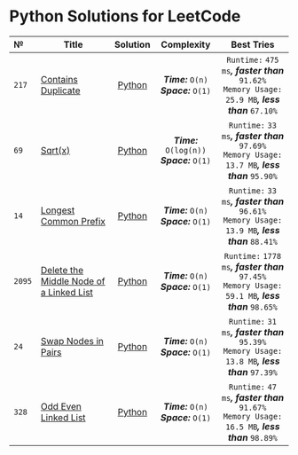 # Python Solutions for LeetCode

| №      | Title                                                                                                             |                                                           Solution                                                           |                        Complexity                        |                                                       Best Tries                                                        |
|:-------|-------------------------------------------------------------------------------------------------------------------|:----------------------------------------------------------------------------------------------------------------------------:|:--------------------------------------------------------:|:-----------------------------------------------------------------------------------------------------------------------:|
| `217`  | [Contains Duplicate](https://leetcode.com/problems/contains-duplicate/)                                           |            [Python](https://github.com/ApostL78/LeetCodeSolutions/blob/master/problems/217_Contains_Duplicate.py)            |   ***Time:***         `O(n)`<br/> ***Space:*** `O(1)`    |  `Runtime:` `475 ms`***,*** ***faster than*** `91.62%` <br/> `Memory Usage:` `25.9 MB`***,*** ***less than*** `67.10%`  |
| `69`   | [Sqrt(x)](https://leetcode.com/problems/sqrtx/)                                                                   |                  [Python](https://github.com/ApostL78/LeetCodeSolutions/blob/master/problems/69_Sqrt(x).py)                  | ***Time:***         `O(log(n))`<br/> ***Space:*** `O(1)` |  `Runtime:`  `33 ms`***,*** ***faster than*** `97.69%` <br/> `Memory Usage:` `13.7 MB`***,*** ***less than*** `95.90%`  |
| `14`   | [Longest Common Prefix](https://leetcode.com/problems/longest-common-prefix/)                                     |           [Python](https://github.com/ApostL78/LeetCodeSolutions/blob/master/problems/14_Longest_Common_Prefix.py)           |       ***Time:*** `O(n)`<br/> ***Space:*** `O(1)`        |  `Runtime:`  `33 ms`***,*** ***faster than*** `96.61%` <br/> `Memory Usage:` `13.9 MB`***,*** ***less than*** `88.41%`  |
| `2095` | [Delete the Middle Node of a Linked List](https://leetcode.com/problems/delete-the-middle-node-of-a-linked-list/) | [Python](https://github.com/ApostL78/LeetCodeSolutions/blob/master/problems/2095_Delete_the_Middle_Node_of_a_Linked_List.py) |       ***Time:*** `O(n)`<br/> ***Space:*** `O(1)`        | `Runtime:`  `1778 ms`***,*** ***faster than*** `97.45%` <br/> `Memory Usage:` `59.1 MB`***,*** ***less than*** `98.65%` |
| `24`   | [Swap Nodes in Pairs](https://leetcode.com/problems/swap-nodes-in-pairs/)                                         |            [Python](https://github.com/ApostL78/LeetCodeSolutions/blob/master/problems/24_Swap_Nodes_in_Pairs.py)            |       ***Time:*** `O(n)`<br/> ***Space:*** `O(1)`        |  `Runtime:`  `31 ms`***,*** ***faster than*** `95.39%` <br/> `Memory Usage:` `13.8 MB`***,*** ***less than*** `97.39%`  |
| `328`  | [Odd Even Linked List](https://leetcode.com/problems/odd-even-linked-list/)                                       |           [Python](https://github.com/ApostL78/LeetCodeSolutions/blob/master/problems/328_Odd_Even_Linked_List.py)           |       ***Time:*** `O(n)`<br/> ***Space:*** `O(1)`        |  `Runtime:`  `47 ms`***,*** ***faster than*** `91.67%` <br/> `Memory Usage:` `16.5 MB`***,*** ***less than*** `98.89%`  |